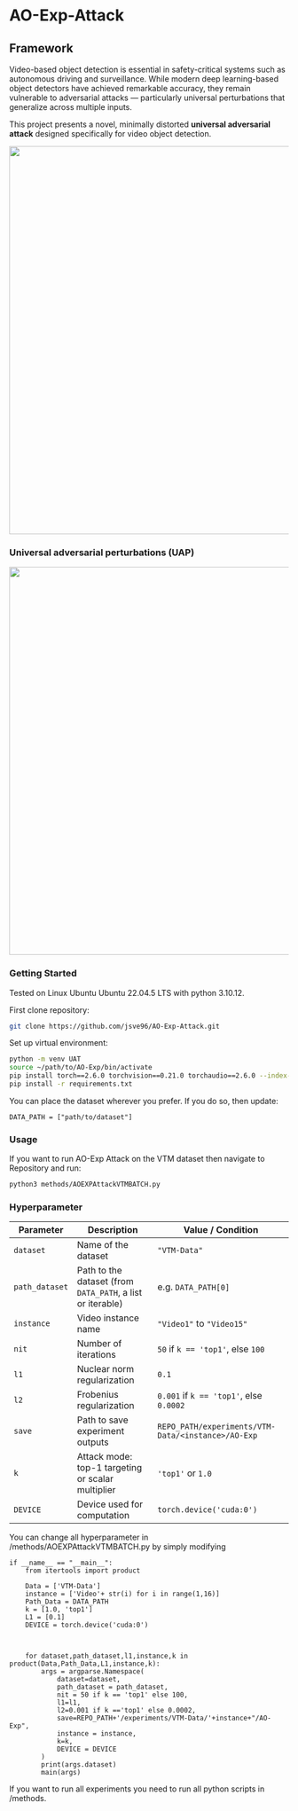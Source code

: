 # AO-Exp-Attack
## Framework
Video-based object detection is essential in safety-critical systems such as autonomous driving and surveillance. While modern deep learning-based object detectors have achieved remarkable accuracy, they remain vulnerable to adversarial attacks — particularly universal perturbations that generalize across multiple inputs.

This project presents a novel, minimally distorted **universal adversarial attack** designed specifically for video object detection.
<p align="center">
  <img width="700" src="UAP_Framework.svg">
</p>

### Universal adversarial perturbations (UAP)

<p align="center">
  <img width="700" src="Attack.gif">
</p>

### Getting Started

Tested on Linux Ubuntu Ubuntu 22.04.5 LTS with python 3.10.12. 

First clone repository:
```bash
git clone https://github.com/jsve96/AO-Exp-Attack.git
```
Set up virtual environment:
```bash
python -m venv UAT
source ~/path/to/AO-Exp/bin/activate
pip install torch==2.6.0 torchvision==0.21.0 torchaudio==2.6.0 --index-url https://download.pytorch.org/whl/cu124
pip install -r requirements.txt
```

You can place the dataset wherever you prefer. If you do so, then update:
```python3
DATA_PATH = ["path/to/dataset"]
```


### Usage
If you want to run AO-Exp Attack on the VTM dataset then navigate to Repository and run:
```bash
python3 methods/AOEXPAttackVTMBATCH.py
```

### Hyperparameter
| Parameter       | Description                                                                 | Value / Condition            |
|----------------|-----------------------------------------------------------------------------|------------------------------|
| `dataset`       | Name of the dataset                                                        | `"VTM-Data"`                 |
| `path_dataset`  | Path to the dataset (from `DATA_PATH`, a list or iterable)                 | e.g. `DATA_PATH[0]`          |
| `instance`      | Video instance name                                                        | `"Video1"` to `"Video15"`    |
| `nit`           | Number of iterations                                                       | `50` if `k == 'top1'`, else `100` |
| `l1`            | Nuclear norm regularization                                               | `0.1`                        |
| `l2`            | Frobenius regularization                                               | `0.001` if `k == 'top1'`, else `0.0002` |
| `save`          | Path to save experiment outputs                                             | `REPO_PATH/experiments/VTM-Data/<instance>/AO-Exp` |
| `k`             | Attack mode: top-1 targeting or scalar multiplier                          | `'top1'` or `1.0`            |
| `DEVICE`        | Device used for computation                                                 | `torch.device('cuda:0')`     |

You can change all hyperparameter in /methods/AOEXPAttackVTMBATCH.py by simply modifying 

```python3
if __name__ == "__main__":
    from itertools import product
   
    Data = ['VTM-Data']
    instance = ['Video'+ str(i) for i in range(1,16)]
    Path_Data = DATA_PATH
    k = [1.0, 'top1']
    L1 = [0.1]
    DEVICE = torch.device('cuda:0')

    

    for dataset,path_dataset,l1,instance,k in product(Data,Path_Data,L1,instance,k):
        args = argparse.Namespace(
            dataset=dataset,
            path_dataset = path_dataset,
            nit = 50 if k == 'top1' else 100,
            l1=l1,
            l2=0.001 if k =='top1' else 0.0002,
            save=REPO_PATH+'/experiments/VTM-Data/'+instance+"/AO-Exp",
            instance = instance,
            k=k,
            DEVICE = DEVICE
        )
        print(args.dataset)
        main(args) 

```

If you want to run all experiments you need to run all python scripts in /methods.
